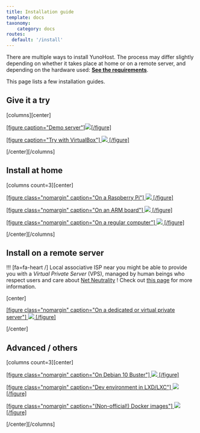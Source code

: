 ```yaml
---
title: Installation guide
template: docs
taxonomy:
    category: docs
routes:
  default: '/install'
---
```


There are multiple ways to install YunoHost. The process may differ slightly depending on whether it takes place at home or on a remote server, and depending on the hardware used: **[See the requirements](/hardware)**.

This page lists a few installation guides.

## Give it a try

[columns][center]

[[figure caption="Demo server"]![](image://logo.png?resize=150&class=inline)[/figure]](/try)

[[figure caption="Try with VirtualBox"]
![](image://virtualbox.png?resize=150&class=inline)
[/figure]](/install_on_virtualbox)

[/center][/columns]

## Install at home

[columns count=3][center]

[[figure class="nomargin" caption="On a Raspberry Pi"]
![](image://raspberrypi.jpg?resize=150,150)
[/figure]](/install_on_raspberry)
  
[[figure class="nomargin" caption="On an ARM board"]
![](image://olinuxino.jpg?resize=150,150)
[/figure]](/install_on_arm_board)
  
[[figure class="nomargin" caption="On a regular computer"]
![](image://computer.png?resize=150,150)
[/figure]](/install_iso)

[/center][/columns]

## Install on a remote server

!!! [fa=fa-heart /] Local associative ISP near you might be able to provide you with a *Virtual Private Server* (VPS), managed by human beings who respect users and care about [Net Neutrality](https://en.wikipedia.org/wiki/Net_neutrality) ! Check out [this page](https://db.ffdn.org/) for more information.

[center]

[[figure class="nomargin" caption="On a dedicated or virtual private server"]
![](image://vps.png?resize=150,150)
[/figure]](/install_on_vps)

[/center]

## Advanced / others

[columns count=3][center]

[[figure class="nomargin" caption="On Debian 10 Buster"]
![](image://debian-logo.png?resize=150,150)
[/figure]](/install_on_debian)

[[figure class="nomargin" caption="Dev environment in LXD/LXC"]
![](image://lxc.png?resize=150,150)
[/figure]](/dev)

[[figure class="nomargin" caption="(Non-official!) Docker images"]
![](image://docker.png?resize=150,150)
[/figure]](/docker)

[/center][/columns]
